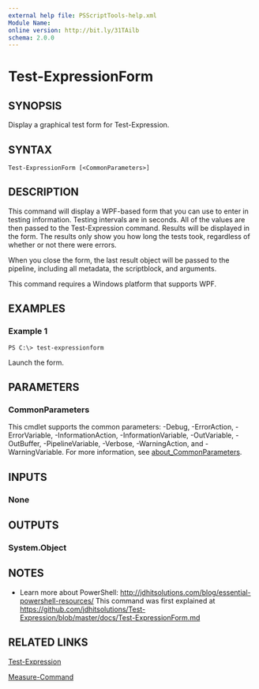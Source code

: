 ```yaml
---
external help file: PSScriptTools-help.xml
Module Name:
online version: http://bit.ly/31TAilb
schema: 2.0.0
---
```


# Test-ExpressionForm

## SYNOPSIS
Display a graphical test form for Test-Expression.

## SYNTAX

```
Test-ExpressionForm [<CommonParameters>]
```

## DESCRIPTION
This command will display a WPF-based form that you can use to enter in testing information.
Testing intervals are in seconds.
All of the values are then passed to the Test-Expression command.
Results will be displayed in the form.
The results only show you how long the tests took, regardless of whether or not there were errors.

When you close the form, the last result object will be passed to the pipeline, including all metadata, the scriptblock, and arguments.

This command requires a Windows platform that supports WPF.

## EXAMPLES

### Example 1
```
PS C:\> test-expressionform
```

Launch the form.

## PARAMETERS

### CommonParameters
This cmdlet supports the common parameters: -Debug, -ErrorAction, -ErrorVariable, -InformationAction, -InformationVariable, -OutVariable, -OutBuffer, -PipelineVariable, -Verbose, -WarningAction, and -WarningVariable. For more information, see [about_CommonParameters](http://go.microsoft.com/fwlink/?LinkID=113216).

## INPUTS

### None
## OUTPUTS

### System.Object
## NOTES
* Learn more about PowerShell: http://jdhitsolutions.com/blog/essential-powershell-resources/ This command was first explained at https://github.com/jdhitsolutions/Test-Expression/blob/master/docs/Test-ExpressionForm.md

## RELATED LINKS

[Test-Expression]()

[Measure-Command]()

